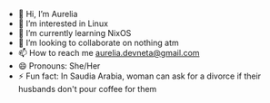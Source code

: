 - 👋 Hi, I’m Aurelia
- 👀 I’m interested in Linux
- 🌱 I’m currently learning NixOS
- 💞️ I’m looking to collaborate on nothing atm
- 📫 How to reach me aurelia.devneta@gmail.com
- 😄 Pronouns: She/Her
- ⚡ Fun fact: In Saudia Arabia, woman can ask for a divorce if their husbands don't pour coffee for them

<!---
aurelia-devneta/aurelia-devneta is a ✨ special ✨ repository because its `README.md` (this file) appears on your GitHub profile.
You can click the Preview link to take a look at your changes.
--->
